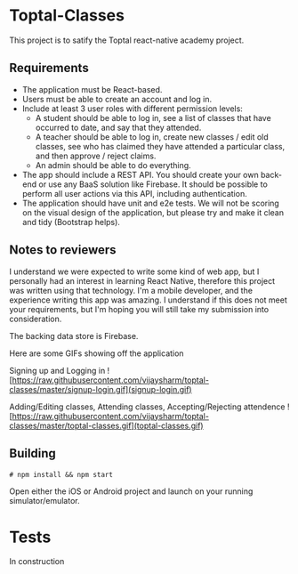 # Toptal-Classes

This project is to satify the Toptal react-native academy project. 

## Requirements

* The application must be React-based.
* Users must be able to create an account and log in.
* Include at least 3 user roles with different permission levels:
  * A student should be able to log in, see a list of classes that have occurred to date, and say that they attended.
  * A teacher should be able to log in, create new classes / edit old classes, see who has claimed they have attended a particular class, and then approve / reject claims.
  * An admin should be able to do everything.
* The app should include a REST API. You should create your own back-end or use any BaaS solution like Firebase. It should be possible to perform all user actions via this API, including authentication.
* The application should have unit and e2e tests.
We will not be scoring on the visual design of the application, but please try and make it clean and tidy (Bootstrap helps).

## Notes to reviewers

I understand we were expected to write some kind of web app, but I personally had an interest in learning React Native, therefore this project was written using that technology. I'm a mobile developer, and the experience writing this app was amazing. I understand if this does not meet your requirements, but I'm hoping you will still take my submission into consideration.

The backing data store is Firebase.

Here are some GIFs showing off the application

Signing up and Logging in
![https://raw.githubusercontent.com/vijaysharm/toptal-classes/master/signup-login.gif](signup-login.gif)

Adding/Editing classes, Attending classes, Accepting/Rejecting attendence
![https://raw.githubusercontent.com/vijaysharm/toptal-classes/master/toptal-classes.gif](toptal-classes.gif)

## Building

```
# npm install && npm start
```

Open either the iOS or Android project and launch on your running simulator/emulator.

# Tests

In construction
